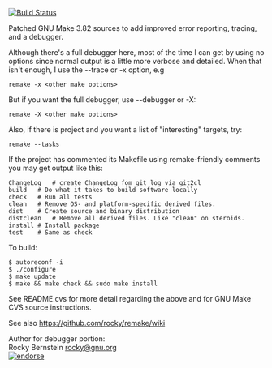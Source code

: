 [![Build Status](https://travis-ci.org/rocky/remake.png)](https://travis-ci.org/rocky/remake)

Patched GNU Make 3.82 sources to add improved error reporting, tracing,
and a debugger.

Although there's a full debugger here, most of the time I can get by
using no options since normal output is a little more verbose and detailed.
When that isn't enough, I use the --trace or -x option, e.g

    remake -x <other make options>

But if you want the full debugger, use --debugger or -X:

    remake -X <other make options>

Also, if there is project and you want a list of "interesting" targets, try:

    remake --tasks

If the project has commented its Makefile using remake-friendly comments you may get output like this:

    ChangeLog	# create ChangeLog fom git log via git2cl
    build	# Do what it takes to build software locally
    check	# Run all tests
    clean	# Remove OS- and platform-specific derived files.
    dist	# Create source and binary distribution
    distclean	# Remove all derived files. Like "clean" on steroids.
    install	# Install package
    test	# Same as check


To build:

    $ autoreconf -i
    $ ./configure
    $ make update
    $ make && make check && sudo make install

See README.cvs for more detail regarding the above and for
GNU Make CVS source instructions.

See also https://github.com/rocky/remake/wiki

Author for debugger portion:<br>
Rocky Bernstein <rocky@gnu.org></br>
[![endorse](https://api.coderwall.com/rocky/endorsecount.png)](https://coderwall.com/rocky)
